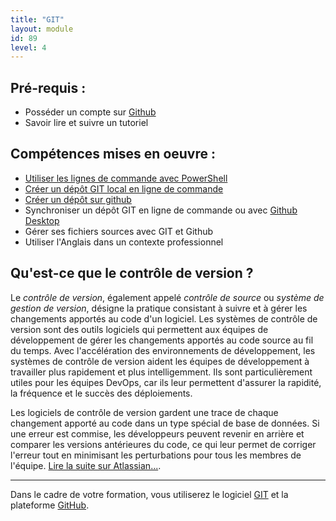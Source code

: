 ```yaml
---
title: "GIT"
layout: module
id: 89
level: 4
---
```


## Pré-requis : 
- Posséder un compte sur [Github](https://github.com)
- Savoir lire et suivre un tutoriel


## Compétences mises en oeuvre : 
- [Utiliser les lignes de commande avec PowerShell](./cli/01-powershell-intro)
- [Créer un dépôt GIT local en ligne de commande](./cli/02-git-init-add-commit)
- [Créer un dépôt sur github](https://github.com/new)
- Synchroniser un dépôt GIT en ligne de commande ou avec [Github Desktop](https://desktop.github.com)
- Gérer ses fichiers sources avec GIT et Github
- Utiliser l'Anglais dans un contexte professionnel

## Qu'est-ce que le contrôle de version ?

Le *contrôle de version*, également appelé *contrôle de source* ou *système de gestion de version*, désigne la pratique consistant à suivre et à gérer les changements apportés au code d'un logiciel. Les systèmes de contrôle de version sont des outils logiciels qui permettent aux équipes de développement de gérer les changements apportés au code source au fil du temps. Avec l'accélération des environnements de développement, les systèmes de contrôle de version aident les équipes de développement à travailler plus rapidement et plus intelligemment. Ils sont particulièrement utiles pour les équipes DevOps, car ils leur permettent d'assurer la rapidité, la fréquence et le succès des déploiements.

Les logiciels de contrôle de version gardent une trace de chaque changement apporté au code dans un type spécial de base de données. Si une erreur est commise, les développeurs peuvent revenir en arrière et comparer les versions antérieures du code, ce qui leur permet de corriger l'erreur tout en minimisant les perturbations pour tous les membres de l'équipe. [Lire la suite sur Atlassian...](https://www.atlassian.com/fr/git/tutorials/what-is-version-control).

--- 

Dans le cadre de votre formation, vous utiliserez le logiciel [GIT](https://git-scm.com) et la plateforme [GitHub](https://github.com).
